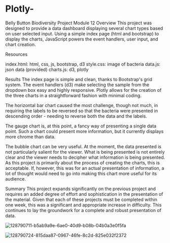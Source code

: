 # Plotly-
Belly Button Biodiversity Project 
Module 12 
Overview
This project was designed to provide a data dashboard displaying several chart types based on user selected input. Using a simple index page (html and bootstrap) to display the charts, JavaScript powers the event handlers, user input, and chart creation.

Resources

index.html: html, css, js, bootstrap, d3
style.css: image of bacteria
data.js: json data (provided)
charts.js: d3, plotly

Results
The index page is simple and clean, thanks to Bootstrap's grid system. The event handlers (d3) make selecting the sample from the dropdown box easy and highly responsive. Plotly allows for the creation of the three charts in a straightforward fashion with minimal coding.

The horizontal bar chart caused the most challenge, though not much, in requiring the labels to be reversed so that the bacteria were presented in descending order - needing to reverse both the data and the labels.

The gauge chart is, at this point, a fancy way of presenting a single data point. Such a chart could present more information, but it currently displays more chrome than data.

The bubble chart can be very useful. At the moment, the data presented is not particularly salient for the viewer. What is being presented is not entirely clear and the viewer needs to decipher what information is being presented. As this project is primarily about the process of creating the charts, this is acceptable. If, however, this was for an actual presentation of information, a lot of thought would need to go into making this chart more useful for its audience.

Summary
This project expands significantly on the previous project and requires an added degree of effort and sophistication in the presentation of the material. Given that each of these projects must be completed within one week, this was a significant and appropriate increase in difficulty. This continues to lay the groundwork for a complete and robust presentation of data.

![128790711-b5ab9a9e-6ae0-40d9-b08b-04b0a3e0f5fa](https://user-images.githubusercontent.com/95897182/170299330-109a2f19-47a7-4a29-8090-822d256f96b6.png)

![128790724-815daa87-0967-46fe-8c2d-825e032f2372](https://user-images.githubusercontent.com/95897182/170299628-fc3a60d2-ea22-4a4b-a426-c6e4f43656d2.png)

